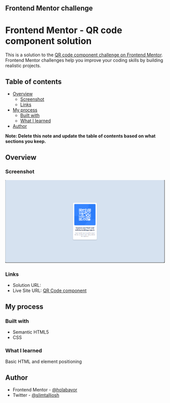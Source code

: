 ## Frontend Mentor challenge

# Frontend Mentor - QR code component solution

This is a solution to the [QR code component challenge on Frontend Mentor](https://www.frontendmentor.io/challenges/qr-code-component-iux_sIO_H). Frontend Mentor challenges help you improve your coding skills by building realistic projects.

## Table of contents

- [Overview](#overview)
  - [Screenshot](#screenshot)
  - [Links](#links)
- [My process](#my-process)
  - [Built with](#built-with)
  - [What I learned](#what-i-learned)
- [Author](#author)

**Note: Delete this note and update the table of contents based on what sections you keep.**

## Overview

### Screenshot

![](<./assets/Screenshot%20(53).png>)

### Links

- Solution URL: [](https://your-solution-url.com)
- Live Site URL: [QR Code component](https://qr-code-component-gilt-chi.vercel.app/)

## My process

### Built with

- Semantic HTML5
- CSS

### What I learned

Basic HTML and element positioning

## Author

- Frontend Mentor - [@holabayor](https://www.frontendmentor.io/profile/holabayor)
- Twitter - [@slimtalljosh](https://www.twitter.com/slimtalljosh)
